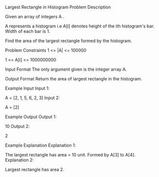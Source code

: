 Largest Rectangle in Histogram
Problem Description

Given an array of integers A .

A represents a histogram i.e A[i] denotes height of the ith histogram's bar. Width of each bar is 1.

Find the area of the largest rectangle formed by the histogram.



Problem Constraints
1 <= |A| <= 100000

1 <= A[i] <= 1000000000



Input Format
The only argument given is the integer array A.



Output Format
Return the area of largest rectangle in the histogram.



Example Input
Input 1:

A = [2, 1, 5, 6, 2, 3]
Input 2:

A = [2]


Example Output
Output 1:

10
Output 2:

2


Example Explanation
Explanation 1:

The largest rectangle has area = 10 unit. Formed by A[3] to A[4].
Explanation 2:

Largest rectangle has area 2.